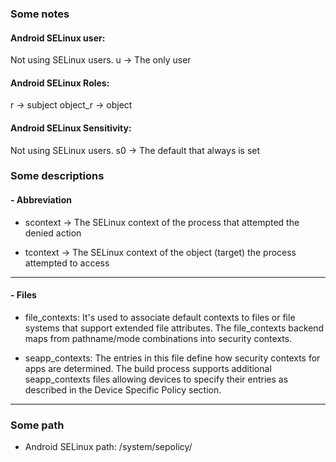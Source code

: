 ### Some notes

#### Android SELinux user:
Not using SELinux users. 
u   ->  The only user


#### Android SELinux Roles:
r   ->  subject
object_r    ->  object  

#### Android SELinux Sensitivity:

Not using SELinux users. 
s0  ->  The default that always is set




### Some descriptions



#### - Abbreviation

- scontext    ->  The SELinux context of the process that attempted the denied action

- tcontext    ->  The SELinux context of the object (target) the process attempted to access




-----------------------------------------


#### - Files

- file_contexts:
    It's used to associate default contexts to files or file systems that support extended file attributes.
    The file_contexts backend maps from pathname/mode combinations into security contexts.

- seapp_contexts:
    The entries in this file define how security contexts for apps are determined.
    The build process supports additional seapp_contexts files allowing devices to specify their entries as described in the Device Specific Policy section.


-----------------------------------------

### Some path

- Android SELinux path:
    /system/sepolicy/